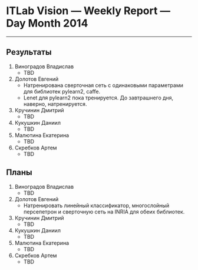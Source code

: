 # ITLab Vision — Weekly Report — Day Month 2014

----------------

## Результаты

  1. Виноградов Владислав
     - TBD
  1. Долотов Евгений
     - Натренирована сверточная сеть с одинаковыми параметрами для библиотек pylearn2, caffe.
     - Lenet для pylearn2 пока тренируется. До завтрашнего дня, наверно, натренируется.
  1. Кручинин Дмитрий
     - TBD
  1. Кукушкин Даниил
     - TBD
  1. Малютина Екатерина
     - TBD
  1. Скребков Артем
     - TBD

## Планы

  1. Виноградов Владислав
     - TBD
  1. Долотов Евгений
     - Натренировать линейный классификатор, многослойный персепетрон и сверточную сеть на INRIA для обеих библиотек.
  1. Кручинин Дмитрий
     - TBD
  1. Кукушкин Даниил
     - TBD
  1. Малютина Екатерина
     - TBD
  1. Скребков Артем
     - TBD
